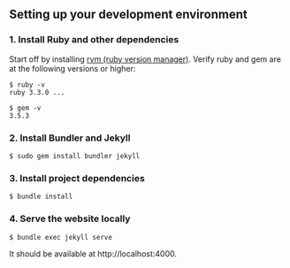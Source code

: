 ## Setting up your development environment

### 1. Install Ruby and other dependencies
Start off by installing [rvm (ruby version manager)](https://rvm.io/). Verify ruby and gem are at the following versions or higher:
```
$ ruby -v
ruby 3.3.0 ...

$ gem -v
3.5.3
```

### 2. Install Bundler and Jekyll
```
$ sudo gem install bundler jekyll
```

### 3. Install project dependencies
```
$ bundle install
```

### 4. Serve the website locally
```
$ bundle exec jekyll serve
```
It should be available at http://localhost:4000.
